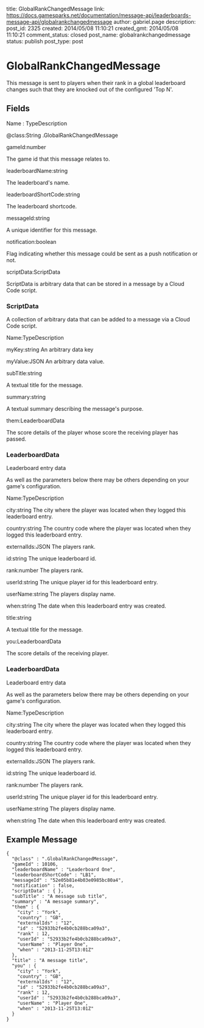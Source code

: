 title: GlobalRankChangedMessage
link: https://docs.gamesparks.net/documentation/message-api/leaderboards-message-api/globalrankchangedmessage
author: gabriel.page
description: 
post_id: 2325
created: 2014/05/08 11:10:21
created_gmt: 2014/05/08 11:10:21
comment_status: closed
post_name: globalrankchangedmessage
status: publish
post_type: post

<!--This message is sent to players when their rank in a global leaderboard changes such that they are knocked out of the configured 'Top N'. -->

# GlobalRankChangedMessage

This message is sent to players when their rank in a global leaderboard changes such that they are knocked out of the configured 'Top N'.

## Fields

Name : TypeDescription

@class:String
.GlobalRankChangedMessage

gameId:number

The game id that this message relates to.

leaderboardName:string

The leaderboard's name.

leaderboardShortCode:string

The leaderboard shortcode.

messageId:string

A unique identifier for this message.

notification:boolean

Flag indicating whether this message could be sent as a push notification or not.

scriptData:ScriptData

ScriptData is arbitrary data that can be stored in a message by a Cloud Code script.

### ScriptData

A collection of arbitrary data that can be added to a message via a Cloud Code script.

Name:TypeDescription

myKey:string
An arbitrary data key

myValue:JSON
An arbitrary data value.

subTitle:string

A textual title for the message.

summary:string

A textual summary describing the message's purpose.

them:LeaderboardData

The score details of the player whose score the receiving player has passed.

### LeaderboardData

Leaderboard entry data

As well as the parameters below there may be others depending on your game's configuration.

Name:TypeDescription

city:string
The city where the player was located when they logged this leaderboard entry.

country:string
The country code where the player was located when they logged this leaderboard entry.

externalIds:JSON
The players rank.

id:string
The unique leaderboard id.

rank:number
The players rank.

userId:string
The unique player id for this leaderboard entry.

userName:string
The players display name.

when:string
The date when this leaderboard entry was created.

title:string

A textual title for the message.

you:LeaderboardData

The score details of the receiving player.

### LeaderboardData

Leaderboard entry data

As well as the parameters below there may be others depending on your game's configuration.

Name:TypeDescription

city:string
The city where the player was located when they logged this leaderboard entry.

country:string
The country code where the player was located when they logged this leaderboard entry.

externalIds:JSON
The players rank.

id:string
The unique leaderboard id.

rank:number
The players rank.

userId:string
The unique player id for this leaderboard entry.

userName:string
The players display name.

when:string
The date when this leaderboard entry was created.
  


## Example Message
    
    
    {
      "@class" : ".GlobalRankChangedMessage",
      "gameId" : 10106,
      "leaderboardName" : "Leaderboard One",
      "leaderboardShortCode" : "LB1",
      "messageId" : "52e05b81e4b03e0985bc80a4",
      "notification" : false,
      "scriptData" : { },
      "subTitle" : "A message sub title",
      "summary" : "A message summary",
      "them" : {
        "city" : "York",
        "country" : "GB",
        "externalIds" : "12",
        "id" : "52933b2fe4b0cb288bca09a3",
        "rank" : 12,
        "userId" : "52933b2fe4b0cb288bca09a3",
        "userName" : "Player One",
        "when" : "2013-11-25T13:01Z"
      },
      "title" : "A message title",
      "you" : {
        "city" : "York",
        "country" : "GB",
        "externalIds" : "12",
        "id" : "52933b2fe4b0cb288bca09a3",
        "rank" : 12,
        "userId" : "52933b2fe4b0cb288bca09a3",
        "userName" : "Player One",
        "when" : "2013-11-25T13:01Z"
      }
    }